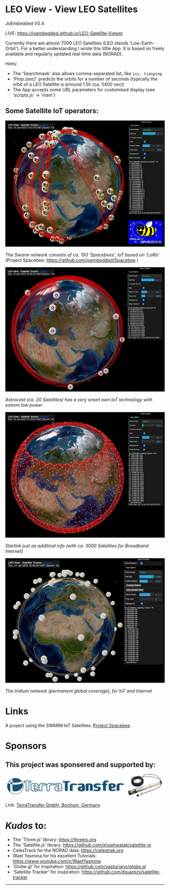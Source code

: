 # LEO View - View LEO Satellites

JoEmbedded V0.4

LIVE: https://joembedded.github.io/LEO-Satellite-Viewer

Currently there are almost 7000 LEO Satellites (LEO stands 'Low-Earth-Orbit').
For a better understanding I wrote this little App. It is based on freely available and regularly updated real-time data (NORAD). 

Hints: 
- The 'Searchmask' also allows comma-separated list, like ```iss, tianping```
- 'Prop.(sec)' predicts the orbits for a number of seconds (typically the orbit of a LEO Satellite is arround 1.5h (ca. 5400 sec))
- The App accepts some URL parameters for customised display (see 'scripts.js' -> 'main')


## Some Satellite IoT operators:

![The Spacebees from Swarm](./docu/spacebee.jpg)

_The Swarm network consists of ca. 150 'Spacebees', IoT based on 'LoRa'_
<br>(Project Spacebee: https://github.com/joembedded/Spacebee )

![Astrocast](./docu/astrocast.jpg)

_Astrocast (ca. 20 Satellites) has a very smart own IoT technology with extrem low power_

![Starlink](./docu/starlink.jpg)

_Starlink just as additinal info (with ca. 3000 Satellites for Broadband Internet)_

![Iridium](./docu/iridium.jpg)

_The Iridium network (permanent global coverage), for IoT and Internet_

# Links
A project using the SWARM IoT Satellites: [Project Spacebee](https://github.com/joembedded/Spacebee)

# Sponsors
## This project was sponsered and supported by:

!['TERRA_TRANSFER'](./docu/sponsors/TerraTransfer.jpg "TERRA_TRANSFER")

Link: [TerraTransfer GmbH, Bochum, Germany](https://www.terratransfer.org)

# *Kudos* to:
- The 'Three.js' library: https://threejs.org
- The 'Satellite.js' library: https://github.com/shashwatak/satellite-js
- CelesTrack for the NORAD data: https://celestrak.org
- Wael Yasmina for his excellent Tutorials: https://www.youtube.com/c/WaelYasmina
- 'Globe.gl' for inspiration: https://github.com/vasturiano/globe.gl
- 'Satellite Tracker' for inspiration: https://github.com/dsuarezv/satellite-tracker

***